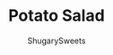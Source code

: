 ---
layout: ../../layouts/MarkdownPostLayout.astro
title: Potato Salad
author: ShugarySweets
pubDate: 2019-01-15
description: "Potato Salad recipe made the old fashioned way with a few simple ingredients. One bite and youll know why this classic dish is a hit at every holiday and potluck!"
image_url: https://www.shugarysweets.com/wp-content/uploads/2020/07/potato-salad-facebook.jpg
tags: ["Side Dishes","American"]
calories: 663
protein: 7
carbohydrates: 25
fats: 59
fiber: 2
ingredients: ["3 pounds red potatoes","2 green peppers","1 medium onion","6 hard boiled eggs","30 ounce jar Hellman’s mayonnaise","salt and pepper, to taste"]
serves: 10
time: "1 hour 40 minutes"
prepTime: "20 minutes"
instructions: ["Start by cooking your potatoes. I prefer to leave the skin ON, but my Grandma always liked hers peeled. Cut your potatoes into smaller chunks and place them in a large pot with enough water to cover the tops of the potatoes.","Cook over high heat and bring to a boil. Once boiling, reduce heat to medium low and cover with a lid. Cook potatoes for 15 minutes or until potatoes are soft.","Once the potatoes are done cooking, drain them and then dice them into small bite-sized pieces.","While your potatoes are boiling, you can also make your eggs. Dice your peppers and onions. Remember, you want to dice them in very small pieces, about 1/4”, thumbnail size as my mom always told me!","In a large mixing bowl, mix together the diced potatoes, onions, and peppers. Stir in the diced eggs and mayonnaise.","Stir everything together and season with salt and pepper to taste.","Refrigerate potato salad for at least one hour before serving, allowing the flavors to mingle and chill. Then enjoy!"]
nutrition: ["663 calories","25 grams carbohydrates","125 milligrams cholesterol","59 grams fat","2 grams fiber","7 grams protein","10 grams saturated fat","550 grams sodium","3 grams sugar","0 grams trans fat","48 grams unsaturated fat"]
---